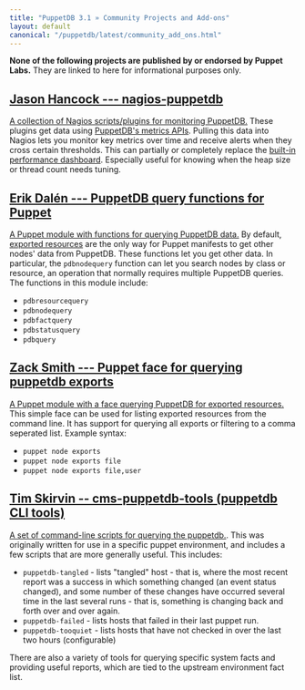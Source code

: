 ```yaml
---
title: "PuppetDB 3.1 » Community Projects and Add-ons"
layout: default
canonical: "/puppetdb/latest/community_add_ons.html"
---
```



**None of the following projects are published by or endorsed by Puppet Labs.** They are linked to here for informational purposes only.

[nagios]: https://github.com/jasonhancock/nagios-puppetdb
[dashboard]: ./maintain_and_tune.html#monitor-the-performance-dashboard
[query]: https://github.com/dalen/puppet-puppetdbquery
[exports]: http://forge.puppetlabs.com/zack/exports
[exported]: /puppet/latest/reference/lang_exported.html
[cms-puppetdb-tools]: https://github.com/tskirvin/cms-puppetdb-tools

[Jason Hancock --- nagios-puppetdb][nagios]
-----

[A collection of Nagios scripts/plugins for monitoring PuppetDB.][nagios] These plugins get data using [PuppetDB's metrics APIs](./api/query/v1/metrics.html). Pulling this data into Nagios lets you monitor key metrics over time and receive alerts when they cross certain thresholds. This can partially or completely replace the [built-in performance dashboard][dashboard]. Especially useful for knowing when the heap size or thread count needs tuning.

[Erik Dalén --- PuppetDB query functions for Puppet][query]
-----

[A Puppet module with functions for querying PuppetDB data.][query] By default, [exported resources][exported] are the only way for Puppet manifests to get other nodes' data from PuppetDB. These functions let you get other data. In particular, the `pdbnodequery` function can let you search nodes by class or resource, an operation that normally requires multiple PuppetDB queries. The functions in this module include:

* `pdbresourcequery`
* `pdbnodequery`
* `pdbfactquery`
* `pdbstatusquery`
* `pdbquery`

[Zack Smith --- Puppet face for querying puppetdb exports][exports]
-----

[A Puppet module with a face querying PuppetDB for exported resources.][exports] This simple face can be used for listing exported resources from the command line. It has support for querying all exports or filtering to a comma seperated list. Example syntax:

* `puppet node exports`
* `puppet node exports file`
* `puppet node exports file,user`

[Tim Skirvin -- cms-puppetdb-tools (puppetdb CLI tools)][cms-puppetdb-tools]
-----

[A set of command-line scripts for querying the puppetdb.][cms-puppetdb-tools].  This was originally written for use in a specific puppet environment, and includes a few scripts that are more generally useful.  This includes:

* `puppetdb-tangled` - lists "tangled" host - that is, where  the most recent report was a success in which something changed (an event status changed), and some number of these changes have occurred several time in the last several
runs - that is, something is changing back and forth over and over again.
* `puppetdb-failed` - lists hosts that failed in their last puppet run.
* `puppetdb-tooquiet` - lists hosts that have not checked in over the last two hours (configurable)

There are also a variety of tools for querying specific system facts and providing useful reports, which are tied to the upstream environment fact list.

